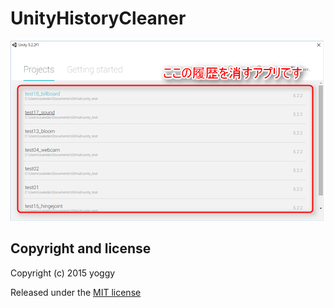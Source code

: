 UnityHistoryCleaner
====
![img01.png](img01.png)

Copyright and license
----

Copyright (c) 2015 yoggy

Released under the [MIT license](LICENSE.txt)
